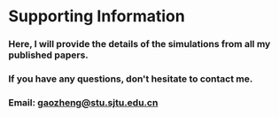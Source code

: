 # Supporting Information
### Here, I will provide the details of the simulations from all my published papers.
### If you have any questions, don't hesitate to contact me. 
### Email: gaozheng@stu.sjtu.edu.cn
